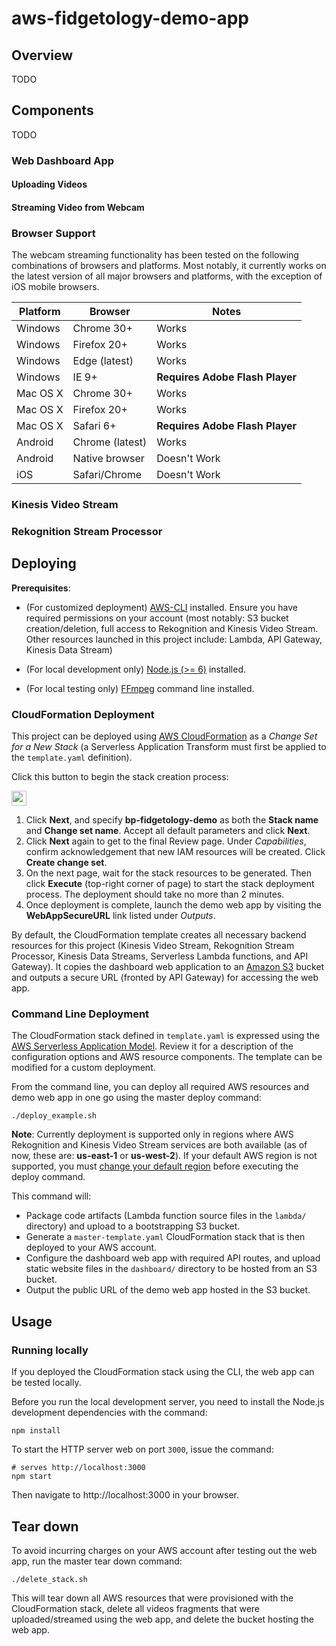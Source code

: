 # aws-fidgetology-demo-app

## Overview

TODO

## Components

TODO

### Web Dashboard App

#### Uploading Videos

#### Streaming Video from Webcam

### Browser Support

The webcam streaming functionality has been tested on the following combinations of browsers and platforms. 
Most notably, it currently works on the latest version of all major browsers and platforms, with the exception of iOS mobile browsers.

| Platform | Browser | Notes |
|----|---------|-------|
| Windows | Chrome 30+ | Works |
| Windows | Firefox 20+ | Works |
| Windows | Edge (latest) | Works |
| Windows | IE 9+ | **Requires Adobe Flash Player** |
| Mac OS X | Chrome 30+ | Works |
| Mac OS X | Firefox 20+ | Works |
| Mac OS X | Safari 6+ | **Requires Adobe Flash Player** |
| Android | Chrome (latest) | Works |
| Android | Native browser | Doesn't Work |
| iOS | Safari/Chrome | Doesn't Work |


### Kinesis Video Stream

### Rekognition Stream Processor

## Deploying

**Prerequisites**:
 * (For customized deployment) [AWS-CLI](https://docs.aws.amazon.com/cli/latest/userguide/installing.html) installed. Ensure you have required permissions on your account (most notably: S3 bucket creation/deletion, full access to Rekognition and Kinesis Video Stream. Other resources launched in this project include: Lambda, API Gateway, Kinesis Data Stream)

 * (For local development only) [Node.js (>= 6)](https://nodejs.org/en/download/) installed.
 * (For local testing only) [FFmpeg](https://github.com/adaptlearning/adapt_authoring/wiki/Installing-FFmpeg) command line installed. 

### CloudFormation Deployment

This project can be deployed using [AWS
CloudFormation](https://aws.amazon.com/cloudformation/) as a *Change Set for a New Stack* (a Serverless Application Transform must first be applied to the `template.yaml` definition).

Click this button to begin the stack creation process:

<a target="_blank" href="https://console.aws.amazon.com/cloudformation/home?region=us-east-1#/stack/changeset/new?templateURL=https:%2F%2Fs3.amazonaws.com%2Fbrainpower-aws-blogs%2Fartifacts%2Ffidgetology-demo-app%2Fmaster-template.yaml"><span><img height="24px" src="https://s3.amazonaws.com/cloudformation-examples/cloudformation-launch-stack.png"/></span></a>

1. Click **Next**, and specify **bp-fidgetology-demo** as both the **Stack name** and **Change set name**. Accept all default parameters and click **Next**.
2. Click **Next** again to get to the final Review page. Under *Capabilities*, confirm acknowledgement that new IAM resources will be created. Click **Create change set**.
3. On the next page, wait for the stack resources to be generated. Then click **Execute** (top-right corner of page) to start the stack deployment process. The deployment should take no more than 2 minutes.
4. Once deployment is complete, launch the demo web app by visiting the **WebAppSecureURL** link listed under *Outputs*.

By default, the CloudFormation template
creates all necessary backend resources for this project (Kinesis Video Stream, Rekognition Stream Processor, Kinesis Data Streams, Serverless Lambda functions, and API Gateway). It copies the dashboard web application to an
[Amazon S3](https://aws.amazon.com/s3/) bucket and outputs a secure URL (fronted by API Gateway) for accessing the web app.

### Command Line Deployment

The CloudFormation stack defined in `template.yaml` is expressed using the [AWS Serverless Application Model](https://github.com/awslabs/serverless-application-model). Review it for a description
of the configuration options and AWS resource components. The template can be modified for a custom deployment.

From the command line, you can deploy all required AWS resources and demo web app in one go using the master deploy command:

```shell
./deploy_example.sh
```
**Note**: Currently deployment is supported only in regions where AWS Rekognition and Kinesis Video Stream services are both available (as of now, these are: **us-east-1** or **us-west-2**). If your default AWS region is not supported, you must [change your default region](https://docs.aws.amazon.com/cli/latest/userguide/cli-chap-getting-started.html) before executing the deploy command.

This command will:
 * Package code artifacts (Lambda function source files in the `lambda/` directory) and upload to a bootstrapping S3 bucket.
 * Generate a `master-template.yaml` CloudFormation stack that is then deployed to your AWS account.
 * Configure the dashboard web app with required API routes, and upload static website files in the `dashboard/` directory to be hosted from an S3 bucket.
 * Output the public URL of the demo web app hosted in the S3 bucket. 
 
## Usage

### Running locally

If you deployed the CloudFormation stack using the CLI, the web app can be tested locally.

Before you run the local development server, you need to install the
Node.js development dependencies with the command:
```shell
npm install
```
To start the HTTP server web on port `3000`, issue the command:
```shell
# serves http://localhost:3000
npm start
```

Then navigate to http://localhost:3000 in your browser.

## Tear down

To avoid incurring charges on your AWS account after testing out the web app, run the master tear down command:

```shell 
./delete_stack.sh
```

This will tear down all AWS resources that were provisioned with the CloudFormation stack, delete all videos fragments that were uploaded/streamed using the web app, and delete the bucket hosting the web app.
